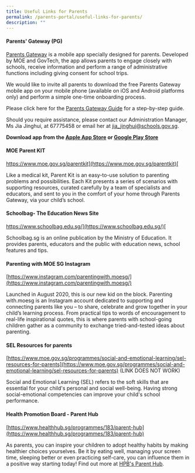 ```yaml
---
title: Useful Links for Parents
permalink: /parents-portal/useful-links-for-parents/
description: ""
---
```

#### Parents' Gateway (PG)


[Parents Gateway](https://pg.moe.edu.sg/) is a mobile app specially designed for parents. Developed by MOE and GovTech, the app allows parents to engage closely with schools, receive information and perform a range of administrative functions including giving consent for school trips. 

We would like to invite all parents to download the free Parents Gateway mobile app on your mobile phone (available on iOS and Android platforms only) and perform a simple one-time onboarding process. 

Please click here for the [Parents Gateway Guide](/files/Parents%20Portal/Parents%20Gateway%20Guide.pdf) for a step-by-step guide.

Should you require assistance, please contact our Administration Manager, Ms Jia Jinghui, at 67775458 or email her at [jia\_jinghui@schools.gov.sg](mailto:jia_jinghui@schools.gov.sg).


**Download app from the [Apple App Store](https://apps.apple.com/sg/app/parents-gateway/id1267198708) or [Google Play Store](https://play.google.com/store/apps/details?id=com.moe.pgp&hl=en_SG)**

#### MOE Parent KIT


[https://www.moe.gov.sg/parentkit](https://www.moe.gov.sg/parentkit)[  
](https://www.moe.gov.sg/parentkit)

Like a medical kit, Parent Kit is an easy-to-use solution to parenting problems and possibilities. Each Kit presents a series of scenarios with supporting resources, curated carefully by a team of specialists and educators, and sent to you in the comfort of your home through Parents Gateway, via your child’s school.

#### Schoolbag- The Education News Site


[https://www.schoolbag.edu.sg/](https://www.schoolbag.edu.sg/)[  
](https://www.schoolbag.edu.sg/)

Schoolbag.sg is an online publication by the Ministry of Education. It provides parents, educators and the public with education news, school features and tips.

#### Parenting with MOE SG Instagram


[https://www.instagram.com/parentingwith.moesg/](https://www.instagram.com/parentingwith.moesg/)

Launched in August 2020, this is our new kid on the block. Parenting with.moesg is an Instagram account dedicated to supporting and connecting parents like you – to share, celebrate and grow together in your child’s learning process. From practical tips to words of encouragement to real-life inspirational quotes, this is where parents with school-going children gather as a community to exchange tried-and-tested ideas about parenting. 

#### SEL Resources for parents

[https://www.moe.gov.sg/programmes/social-and-emotional-learning/sel-resources-for-parents](https://www.moe.gov.sg/programmes/social-and-emotional-learning/sel-resources-for-parents) (LINK DOES NOT WORK)


Social and Emotional Learning (SEL) refers to the soft skills that are essential for your child's personal and social well-being. Having strong social-emotional competencies can improve your child's school performance.

#### Health Promotion Board - Parent Hub


[https://www.healthhub.sg/programmes/183/parent-hub](https://www.healthhub.sg/programmes/183/parent-hub)

As parents, you can inspire your children to adopt healthy habits by making healthier choices yourselves. Be it by eating well, managing your screen time, sleeping better or even practicing self-care, you can influence them in a positive way starting today! Find out more at [HPB's Parent Hub](https://www.healthhub.sg/programmes/183/parent-hub).